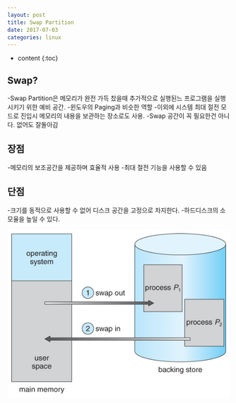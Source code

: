 ```yaml
---
layout: post
title: Swap Partition
date: 2017-07-03
categories: linux
---
```


* content
{:toc}

## Swap?

-Swap Partition은 메모리가 완전 가득 찼을때 추가적으로 실행된느 프로그램을 실행 시키기 위한 예비 공간.
-윈도우의 Paging과 비슷한 역할
-이외에 시스템 최대 절전 모드로 진입시 메모리의 내용을 보관하는 장소로도 사용.
-Swap 공간이 꼭 필요한건 아니다. 없어도 잘돌아감

## 장점

-메모리의 보조공간을 제공하며 효율적 사용
-최대 절전 기능을 사용할 수 있음

## 단점

-크기를 동적으로 사용할 수 없어 디스크 공간을 고정으로 차지한다.
-하드디스크의 소모율을 높일 수 있다.

![swap-memory](/media/linux/swap-partition.jpg)